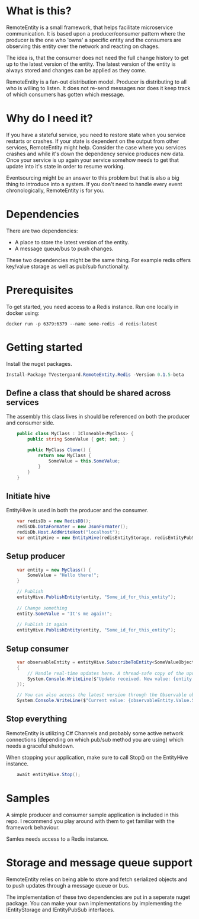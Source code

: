 # What is this?
RemoteEntity is a small framework, that helps facilitate microservice communication.
It is based upon a producer/consumer pattern where the producer is the one who 'owns' a specific entity and the consumers are observing this entity over the network and reacting on chages.

The idea is, that the consumer does not need the full change history to get up to the latest version of the entity. The latest version of the entity is always stored and changes can be applied as they come.

RemoteEntity is a fan-out distribution model. Producer is distributing to all who is willing to listen. It does not re-send messages nor does it keep track of which consumers has gotten which message.

# Why do I need it?
If you have a stateful service, you need to restore state when you service restarts or crashes. If your state is dependent on the output from other services, RemoteEntity might help.
Consider the case where you services crashes and while it's down the dependency service produces new data. Once your service is up again your service somehow needs to get that update into it's state in order to resume working.

Eventsourcing might be an answer to this problem but that is also a big thing to introduce into a system. If you don't need to handle every event chronologically, RemoteEntity is for you.


# Dependencies
There are two dependencies:

* A place to store the latest version of the entity.
* A message queue/bus to push changes.

These two dependencies might be the same thing. For example redis offers key/value storage as well as pub/sub functionality.

# Prerequisites
To get started, you need access to a Redis instance. Run one locally in docker using:

    docker run -p 6379:6379 --name some-redis -d redis:latest


# Getting started

Install the nuget packages.
```csharp
Install-Package TVestergaard.RemoteEntity.Redis -Version 0.1.5-beta
```

## Define a class that should be shared across services
The assembly this class lives in should be referenced on both the producer and consumer side.

```csharp
    public class MyClass : ICloneable<MyClass> {
        public string SomeValue { get; set; }

        public MyClass Clone() {
            return new MyClass {
                SomeValue = this.SomeValue;
            }
        }
    }
```

## Initiate hive
EntityHive is used in both the producer and the consumer.
```csharp
    var redisDb = new RedisDB();
    redisDb.DataFormater = new JsonFormater();
    redisDb.Host.AddWriteHost("localhost");
    var entityHive = new EntityHive(redisEntityStorage, redisEntityPubSub, NullLogger.Instance);
```

## Setup producer
```csharp    
    var entity = new MyClass() {
        SomeValue = "Hello there!";
    }

    // Publish
    entityHive.PublishEntity(entity, "Some_id_for_this_entity");
    
    // Change something
    entity.SomeValue = "It's me again!";
    
    // Publish it again
    entityHive.PublishEntity(entity, "Some_id_for_this_entity");
```

## Setup consumer
```csharp
    var observableEntity = entityHive.SubscribeToEntity<SomeValueObject>("Some_id_for_this_entity", entity =>
    {
        // Handle real-time updates here. A thread-safe copy of the updated entity is parsed to this handler
        System.Console.WriteLine($"Update received. New value: {entity.SomeValue}");
    });

    // You can also access the latest version through the Observable object. This is thread safe.
    System.Console.WriteLine($"Current value: {observableEntity.Value.SomeValue}");
```

## Stop everything
RemoteEntity is utilizing C# Channels and probably some active network connections (depending on which pub/sub method you are using) which needs a graceful shutdown.

When stopping your application, make sure to call Stop() on the EntityHive instance.

```csharp
    await entityHive.Stop();
```

# Samples
A simple producer and consumer sample application is included in this repo. I recommend you play around with them to get familiar with the framework behaviour.

Samles needs access to a Redis instance.


# Storage and message queue support
RemoteEntity relies on being able to store and fetch serialized objects and to push updates through a message queue or bus.

The implementation of these two dependencies are put in a seperate nuget package. You can make your own implementations by implementing the IEntityStorage and IEntityPubSub interfaces.

